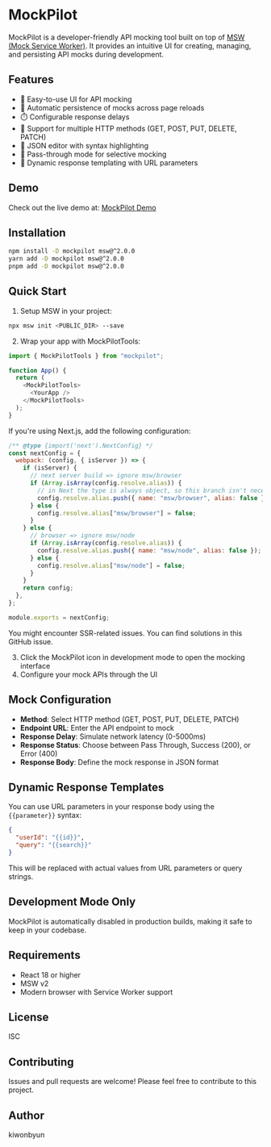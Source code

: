 # MockPilot

MockPilot is a developer-friendly API mocking tool built on top of [MSW (Mock Service Worker)](https://mswjs.io/). It provides an intuitive UI for creating, managing, and persisting API mocks during development.

## Features

- 🎯 Easy-to-use UI for API mocking
- 💾 Automatic persistence of mocks across page reloads
- ⏱️ Configurable response delays
- 🔄 Support for multiple HTTP methods (GET, POST, PUT, DELETE, PATCH)
- 🎨 JSON editor with syntax highlighting
- 🔌 Pass-through mode for selective mocking
- 📝 Dynamic response templating with URL parameters

## Demo

Check out the live demo at: [MockPilot Demo](http://mock-pilot-demo.s3-website.ap-northeast-2.amazonaws.com)

## Installation

```bash
npm install -D mockpilot msw@^2.0.0
yarn add -D mockpilot msw@^2.0.0
pnpm add -D mockpilot msw@^2.0.0
```

## Quick Start

1. Setup MSW in your project:

```bash
npx msw init <PUBLIC_DIR> --save
```

2. Wrap your app with MockPilotTools:

```javascript
import { MockPilotTools } from "mockpilot";

function App() {
  return (
    <MockPilotTools>
      <YourApp />
    </MockPilotTools>
  );
}
```

If you're using Next.js, add the following configuration:

```javascript
/** @type {import('next').NextConfig} */
const nextConfig = {
  webpack: (config, { isServer }) => {
    if (isServer) {
      // next server build => ignore msw/browser
      if (Array.isArray(config.resolve.alias)) {
        // in Next the type is always object, so this branch isn't necessary. But to keep TS happy, avoid @ts-ignore and prevent possible future breaking changes it's good to have it
        config.resolve.alias.push({ name: "msw/browser", alias: false });
      } else {
        config.resolve.alias["msw/browser"] = false;
      }
    } else {
      // browser => ignore msw/node
      if (Array.isArray(config.resolve.alias)) {
        config.resolve.alias.push({ name: "msw/node", alias: false });
      } else {
        config.resolve.alias["msw/node"] = false;
      }
    }
    return config;
  },
};

module.exports = nextConfig;
```

You might encounter SSR-related issues. You can find solutions in this GitHub issue.

3. Click the MockPilot icon in development mode to open the mocking interface
4. Configure your mock APIs through the UI

## Mock Configuration

- **Method**: Select HTTP method (GET, POST, PUT, DELETE, PATCH)
- **Endpoint URL**: Enter the API endpoint to mock
- **Response Delay**: Simulate network latency (0-5000ms)
- **Response Status**: Choose between Pass Through, Success (200), or Error (400)
- **Response Body**: Define the mock response in JSON format

## Dynamic Response Templates

You can use URL parameters in your response body using the `{{parameter}}` syntax:

```json
{
  "userId": "{{id}}",
  "query": "{{search}}"
}
```

This will be replaced with actual values from URL parameters or query strings.

## Development Mode Only

MockPilot is automatically disabled in production builds, making it safe to keep in your codebase.

## Requirements

- React 18 or higher
- MSW v2
- Modern browser with Service Worker support

## License

ISC

## Contributing

Issues and pull requests are welcome! Please feel free to contribute to this project.

## Author

kiwonbyun
